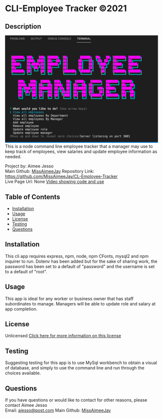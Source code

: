 # CLI-Employee Tracker ©2021 

## Description
![Screenshot](./assets/images/cliemptrack.png)
This is a node command line employee tracker that a manager may use to keep track of employees, view salaries and update employee information as needed.

Project by: Aimee Jesso  
Main Github: [MissAimeeJay](https://github.com/MissAimeeJay)
Repository Link: https://github.com/MissAimeeJay/CL-Employee-Tracker  
Live Page Url:  None
[Video showing code and use](https://drive.google.com/file/d/1XbQ1KG8jc8sPzwTWEkSNb9Ayl12IvO8P/view)

## Table of Contents

* [Installation](#installation)
* [Usage](#usage)
* [License](#license)
* [Testing](#testing)
* [Questions](#questions)

## Installation
This cli app requires express, npm, node, npm CFonts, mysql2 and npm inquirer to run.  Dotenv has been added but for the sake of sharing work, the password has been set to a default of "password" and the username is set to a default of "root".

## Usage 
This app is ideal for any worker or business owner that has staff subordinates to manage.  Managers will be able to update role and salary at app completion.  


## License
Unlicensed
[Click here for more information on this license](https://choosealicense.com/licenses/unlicense)


## Testing
Suggesting testing for this app is to use MySql workbench to obtain a visual of database, and simply to use the command line and run through the choices available.

## Questions
If you have questions or would like to contact for other reasons, please contact
Aimee Jesso  
Email: ajesso@post.com
Main Github: [MissAimeeJay](https://github.com/MissAimeeJay)